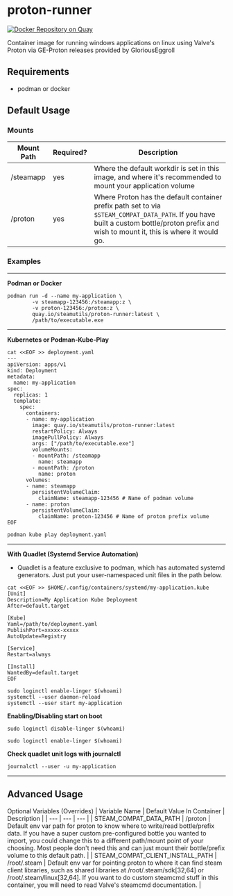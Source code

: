 # proton-runner
[![Docker Repository on Quay](https://quay.io/repository/steamutils/proton-runner/status?token=e7714c09-d899-4026-a596-45797f70de92 "Docker Repository on Quay")](https://quay.io/repository/steamutils/proton-runner)

Container image for running windows applications on linux using Valve's Proton via GE-Proton releases provided by GloriousEggroll

## Requirements

- podman or docker

## Default Usage

### Mounts
| Mount Path | Required? | Description |
| --- | --- | --- |
| /steamapp | yes | Where the default workdir is set in this image, and where it's recommended to mount your application volume |
| /proton | yes | Where Proton has the default container prefix path set to via `$STEAM_COMPAT_DATA_PATH`. If you have built a custom bottle/proton prefix and wish to mount it, this is where it would go. |

### Examples
---
**Podman or Docker**
```
podman run -d --name my-application \
        -v steamapp-123456:/steamapp:z \
        -v proton-123456:/proton:z \
        quay.io/steamutils/proton-runner:latest \
        /path/to/executable.exe
```
---
**Kubernetes or Podman-Kube-Play**
```
cat <<EOF >> deployment.yaml
---
apiVersion: apps/v1
kind: Deployment
metadata:
  name: my-application
spec:
  replicas: 1
  template:
    spec:
      containers:
      - name: my-application
        image: quay.io/steamutils/proton-runner:latest
        restartPolicy: Always
        imagePullPolicy: Always
        args: ["/path/to/executable.exe"]
        volumeMounts:
        - mountPath: /steamapp
          name: steamapp
        - mountPath: /proton
          name: proton
      volumes:
      - name: steamapp
        persistentVolumeClaim:
          claimName: steamapp-123456 # Name of podman volume
      - name: proton
        persistentVolumeClaim:
          claimName: proton-123456 # Name of proton prefix volume      
EOF

podman kube play deployment.yaml
```

---
**With Quadlet (Systemd Service Automation)**
- Quadlet is a feature exclusive to podman, which has automated systemd generators. Just put your user-namespaced unit files in the path below.

```
cat <<EOF >> $HOME/.config/containers/systemd/my-application.kube
[Unit]
Description=My Application Kube Deployment
After=default.target

[Kube]
Yaml=/path/to/deployment.yaml
PublishPort=xxxxx-xxxxx
AutoUpdate=Registry

[Service]
Restart=always

[Install]
WantedBy=default.target
EOF

sudo loginctl enable-linger $(whoami)
systemctl --user daemon-reload
systemctl --user start my-application
```
**Enabling/Disabling start on boot**
```
sudo loginctl disable-linger $(whoami)

sudo loginctl enable-linger $(whoami)
```
**Check quadlet unit logs with journalctl**
```
journalctl --user -u my-application
```

---

## Advanced Usage
Optional Variables (Overrides)
| Variable Name | Default Value In Container | Description |
| --- | --- | --- | 
| STEAM_COMPAT_DATA_PATH | /proton | Default env var path for proton to know where to write/read bottle/prefix data. If you have a super custom pre-configured bottle you wanted to import, you could change this to a different path/mount point of your choosing. Most people don't need this and can just mount their bottle/prefix volume to this default path. |
| STEAM_COMPAT_CLIENT_INSTALL_PATH | /root/.steam | Default env var for pointing proton to where it can find steam client libraries, such as shared libraries at /root/.steam/sdk[32,64] or /root/.steam/linux[32,64]. If you want to do custom steamcmd stuff in this container, you will need to read Valve's steamcmd documentation. |
